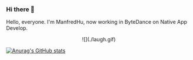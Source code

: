 ### Hi there 👋

Hello, everyone. I'm ManfredHu, now working in ByteDance on Native App Develop.

<p align="center">
![](./laugh.gif)



[![Anurag's GitHub stats](https://github-readme-stats.vercel.app/api?username=manfredhu)](https://github.com/anuraghazra/github-readme-stats)

</p>

